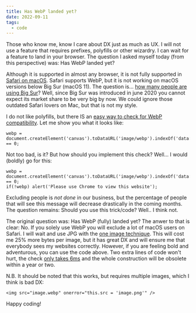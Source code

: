 ```yaml
---
title: Has WebP landed yet?
date: 2022-09-11
tags:
  - code
---
```


Those who know me, know I care about DX just as much as UX. I will not use a feature that requires prefixes, polyfills or other wizardry. I can wait for a feature to land in your browser. The question I asked myself today (from this perspective) was: Has WebP landed yet?

Although it is supported in almost any browser, it is not fully supported in [Safari on macOS](https://caniuse.com/webp). Safari supports WebP, but it is not working on macOS versions below Big Sur (macOS 11). The question is... [how many people are using Big Sur](https://apple.stackexchange.com/questions/417757/any-data-on-big-sur-market-share)? Well, since Big Sur was introduced in june 2020 you cannot expect its market share to be very big by now. We could ignore those outdated Safari lovers on Mac, but that is not my style. 

I do not like polyfills, but there IS an [easy way to check for WebP compatibility](https://stackoverflow.com/questions/5573096/detecting-webp-support). Let me show you what it looks like:

```
webp = 
document.createElement('canvas').toDataURL('image/webp').indexOf('data:image/webp') == 0;
````

Not too bad, is it? But how should you implement this check? Well... I would (boldly) go for this:

```
webp = 
document.createElement('canvas').toDataURL('image/webp').indexOf('data:image/webp') == 0;
if(!webp) alert('Please use Chrome to view this website');
```

Excluding people is *not done* in our business, but the percentage of people that will see this message will decrease drastically in the coming months. The question remains: Should you use this trick/code? Well.. I think not.

The original question was: Has WebP (fully) landed yet? The anwer to that is clear: No. If you solely use WebP you will exclude a lot of macOS users on Safari. I will wait and use JPG with the [one image technique](https://hugocodex.org/blog/image-compression-for-the-lazy/). This will cost me 25% more bytes per image, but it has great DX and will ensure me that everybody sees my websites correctly. However, if you are feeling bold and adventurous, you can use the code above. Two extra lines of code won't hurt, the check [only takes 6ms](https://stackoverflow.com/questions/5573096/detecting-webp-support) and the whole construction will be obsolete within a year or two.

N.B. It should be noted that this works, but requires multiple images, which I think is bad DX:

```
<img src="image.webp" onerror="this.src = 'image.png'" />
```

Happy coding!
